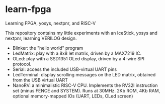 # learn-fpga
Learning FPGA, yosys, nextpnr, and RISC-V 

This repository contains my little experiments with an IceStick, yosys and nextpnr, learning VERILOG design.

* Blinker: the "hello world" program
* LedMatrix: play with a 8x8 let matrix, driven by a MAX7219 IC. 
* OLed: play with a SSD1351 OLed display, driven by a 4-wire SPI protocol.
* Serial: access the included USB-virtual UART pins
* LedTerminal: display scrolling messages on the LED matrix, obtained from the USB virtual UART
* NanoRV: a minimalistic RISC-V CPU. Implements the RV32I instruction set (minus FENCE and SYSTEM). 
    Runs at 30MHz. 2Kb ROM, 4Kb RAM, optional memory-mapped IOs (UART, LEDs, OLed screen)
